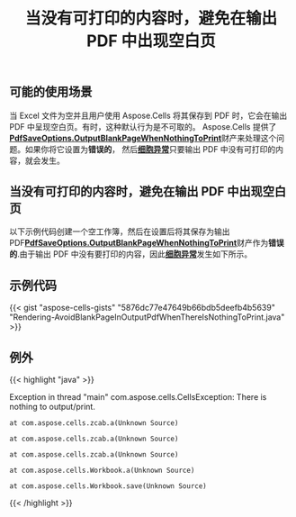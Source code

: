﻿---
title: 当没有可打印的内容时，避免在输出 PDF 中出现空白页
type: docs
weight: 30
url: /zh/java/avoid-blank-page-in-output-pdf-when-there-is-nothing-to-print/
---
## **可能的使用场景**

当 Excel 文件为空并且用户使用 Aspose.Cells 将其保存到 PDF 时，它会在输出 PDF 中呈现空白页。有时，这种默认行为是不可取的。 Aspose.Cells 提供了[**PdfSaveOptions.OutputBlankPageWhenNothingToPrint**](https://reference.aspose.com/cells/java/com.aspose.cells/pdfsaveoptions#OutputBlankPageWhenNothingToPrint)财产来处理这个问题。如果你将它设置为**错误的**， 然后[**细胞异常**](https://reference.aspose.com/cells/java/com.aspose.cells/CellsException)只要输出 PDF 中没有可打印的内容，就会发生。

## **当没有可打印的内容时，避免在输出 PDF 中出现空白页**

以下示例代码创建一个空工作簿，然后在设置后将其保存为输出 PDF[**PdfSaveOptions.OutputBlankPageWhenNothingToPrint**](https://reference.aspose.com/cells/java/com.aspose.cells/pdfsaveoptions#OutputBlankPageWhenNothingToPrint)财产作为**错误的**.由于输出 PDF 中没有要打印的内容，因此[**细胞异常**](https://reference.aspose.com/cells/java/com.aspose.cells/CellsException)发生如下所示。

## **示例代码**

{{< gist "aspose-cells-gists" "5876dc77e47649b66bdb5deefb4b5639" "Rendering-AvoidBlankPageInOutputPdfWhenThereIsNothingToPrint.java" >}}

## **例外**

{{< highlight "java" >}}

 Exception in thread "main" com.aspose.cells.CellsException: There is nothing to output/print.

	at com.aspose.cells.zcab.a(Unknown Source)

	at com.aspose.cells.zcab.a(Unknown Source)

	at com.aspose.cells.zcab.a(Unknown Source)

	at com.aspose.cells.Workbook.a(Unknown Source)

	at com.aspose.cells.Workbook.save(Unknown Source)

{{< /highlight >}}
